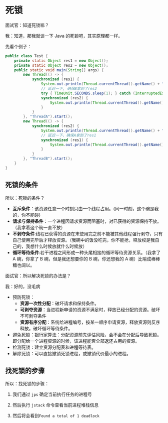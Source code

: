 # 死锁

面试官：知道死锁嘛？

我：知道，那我就谈一下 Java 的死锁吧，其实原理都一样。

先看个例子：

```java
public class Test {
    private static Object res1 = new Object();
    private static Object res2 = new Object();
    public static void main(String[] args) {
        new Thread(() -> {
            synchronized (res1) {
                System.out.println(Thread.currentThread().getName() + " res1");
                // 延迟一下, 确保B拿到了res2
                try { TimeUnit.SECONDS.sleep(1); } catch (InterruptedException e) { e.printStackTrace(); }
                synchronized (res2) {
                    System.out.println(Thread.currentThread().getName() + " res2");
                }
            }
        }, "ThreadA").start();
        new Thread(() -> {
            synchronized (res2) {
                System.out.println(Thread.currentThread().getName() + " res2");
                // 延迟一下，确保A拿到了res1
                synchronized (res1) {
                    System.out.println(Thread.currentThread().getName() + " res1");
                }
            }
        }, "ThreadB").start();
    }
}
```

## 死锁的条件

所以：死锁的条件？

- **互斥条件**：该资源任意一个时刻只由一个线程占用。(同一时刻，这个碗是我的，你不能碰)
- **请求与保持条件**：一个进程因请求资源而阻塞时，对已获得的资源保持不放。（我拿着这个碗一直不放）
- **不剥夺条件**:线程已获得的资源在末使用完之前不能被其他线程强行剥夺，只有自己使用完毕后才释放资源。（我碗中的饭没吃完，你不能抢，释放权是我自己的，我想什么时候放就什么时候放）
- **循环等待条件**:若干进程之间形成一种头尾相接的循环等待资源关系。（我拿了 A 碗，你拿了 B 碗，但是我还想要你的 B 碗，你还想我的 A 碗）比喻成棒棒糖也阔以。

面试官：所以解决死锁的办法是？

我：好的，没毛病

- 预防死锁：
  - **资源一次性分配**：破坏请求和保持条件。
  - **可剥夺资源**：当进程新申请的资源不满足时，释放已经分配的资源。破坏不可剥夺条件
  - **资源有序分配**：系统给进程编号，按某一顺序申请资源，释放资源则反序释放。破坏循环等待条件。
- 避免死锁：银行家算法：分配资源前先评估风险，会不会在分配后导致死锁。　即分配给一个进程资源的时候，该进程能否全部返还占用的资源。
- 检测死锁：建立资源分配表和进程等待表。
- 解除死锁：可以直接撤销死锁进程，或撤销代价最小的进程。

## 找死锁的步骤

所以：找死锁的步骤：

1. 我们通过 `jps` 确定当前执行任务的进程号

2. 然后执行 `jstack` 命令查看当前进程堆栈信息

3. 然后将会看到`Found a total of 1 deadlock`
